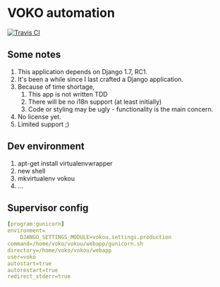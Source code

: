 # VOKO automation
[![Travis CI](https://api.travis-ci.org/rikva/vokou.svg)](https://travis-ci.org/rikva/vokou)
## Some notes
1. This application depends on Django 1.7, RC1.
2. It's been a while since I last crafted a Django application. 
2. Because of time shortage,
   1. This app is not written TDD
   2. There will be no i18n support (at least initially)
   3. Code or styling may be ugly - functionality is the main concern.
3. No license yet.
4. Limited support ;)

## Dev environment

1. apt-get install virtualenvwrapper
2. new shell
3. mkvirtualenv vokou
4. ...

## Supervisor config
```yaml
[program:gunicorn]
environment=
    DJANGO_SETTINGS_MODULE=vokou.settings.production
command=/home/voko/vokou/webapp/gunicorn.sh
directory=/home/voko/vokou/webapp
user=voko
autostart=true
autorestart=true
redirect_stderr=true
```

